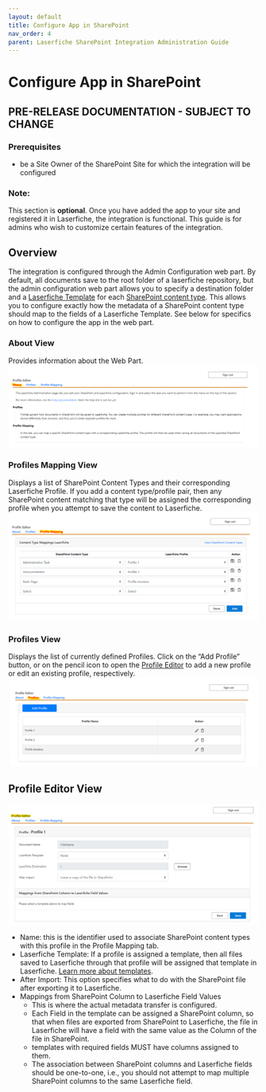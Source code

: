 ```yaml
---
layout: default
title: Configure App in SharePoint
nav_order: 4
parent: Laserfiche SharePoint Integration Administration Guide
---
```

# Configure App in SharePoint

## PRE-RELEASE DOCUMENTATION - SUBJECT TO CHANGE

### Prerequisites
- be a Site Owner of the SharePoint Site for which the integration will be configured

### Note:

This section is **optional**. Once you have added the app to your site and registered it in Laserfiche, the integration is functional. This guide is for admins who wish to customize certain features of the integration.

## Overview
The integration is configured through the Admin Configuration web part. By default, all documents save to the root folder of a laserfiche repository, but the admin configuration web part allows you to specify a destination folder and a [Laserfiche Template](https://doc.laserfiche.com/laserfiche.documentation/en-us/Content/Fields_and_Templates.html) for each [SharePoint content type](https://support.microsoft.com/en-gb/office/introduction-to-content-types-and-content-type-publishing-e1277a2e-a1e8-4473-9126-91a0647766e5). This allows you to configure exactly how the metadata of a SharePoint content type should map to the fields of a Laserfiche Template. See below for specifics on how to configure the app in the web part.
### About View
Provides information about the Web Part.
<a href="../assets/images/aboutTab.png"><img src="../assets/images/aboutTab.png"></a>

### Profiles Mapping View
Displays a list of SharePoint Content Types and their corresponding Laserfiche Profile. If you add a content type/profile pair, then
any SharePoint content matching that type will be assigned the corresponding profile when you attempt to save the content to Laserfiche.
<a href="../assets/images/profileMappingTab.png"><img src="../assets/images/profileMappingTab.png"></a>

### Profiles View
Displays the list of currently defined Profiles. Click on the “Add Profile” button, or on the pencil icon to open the [Profile Editor](#profile-editor) to add a new profile or edit an existing profile, respectively.
<a href="../assets/images/profileTab.png"><img src="../assets/images/profileTab.png"></a>

## Profile Editor View
<a href="../assets/images/profileEditor.png"><img src="../assets/images/profileEditor.png"></a>
- Name: this is the identifier used to associate SharePoint content types with this profile in the Profile Mapping tab.
- Laserfiche Template: If a profile is assigned a template, then all files saved to Laserfiche through that profile will be assigned that template in Laserfiche. [Learn more about templates](https://doc.laserfiche.com/laserfiche.documentation/en-us/Content/Fields_and_Templates.html).
- After Import: This option specifies what to do with the
SharePoint file after exporting it to Laserfiche.
- Mappings from SharePoint Column to Laserfiche Field Values
    - This is where the actual metadata transfer is configured.
    - Each Field in the template can be assigned a SharePoint column, so that when files are exported from SharePoint to Laserfiche, the file in Laserfiche will have a field with the same value as the Column of the file in SharePoint.
    - templates with required fields MUST have columns assigned to them.
    - The association between SharePoint columns and Laserfiche fields should be one-to-one, i.e., you should not attempt to map multiple SharePoint columns to the same Laserfiche field.
